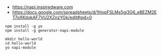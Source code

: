 - https://napi.inspiredware.com
- https://docs.google.com/spreadsheets/d/1HopFSLMs5gj3G6_eBEZM2ET7oXKdokAF7VU2XZnzYGk/edit#gid=0

```
npm install -g yo
npm install -g generator-napi-module

mkdir hello-world
cd hello-world
yo napi-module
```
